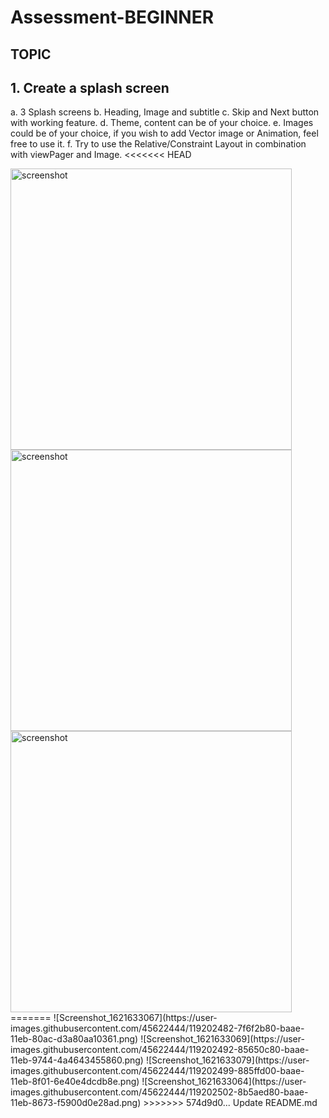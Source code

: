 # Assessment-BEGINNER
## TOPIC
## 1. Create a splash screen
a. 3 Splash screens
b. Heading, Image and subtitle
c. Skip and Next button with working feature.
d. Theme, content can be of your choice.
e. Images could be of your choice, if you wish to add Vector image or Animation,
feel free to use it.
f. Try to use the Relative/Constraint Layout in combination with viewPager and
Image.
<<<<<<< HEAD


<div style="float: center">
<img alt="screenshot" height="450px" src="https://user-images.githubusercontent.com/45622444/119202502-8b5aed80-baae-11eb-8673-f5900d0e28ad.png"/>
<img alt="screenshot" height="450px" src="https://user-images.githubusercontent.com/45622444/119202482-7f6f2b80-baae-11eb-80ac-d3a80aa10361.png"/>
<img alt="screenshot" height="450px" src="https://user-images.githubusercontent.com/45622444/119202492-85650c80-baae-11eb-9744-4a4643455860.png"/>
</div>
=======
![Screenshot_1621633067](https://user-images.githubusercontent.com/45622444/119202482-7f6f2b80-baae-11eb-80ac-d3a80aa10361.png)
![Screenshot_1621633069](https://user-images.githubusercontent.com/45622444/119202492-85650c80-baae-11eb-9744-4a4643455860.png)
![Screenshot_1621633079](https://user-images.githubusercontent.com/45622444/119202499-885ffd00-baae-11eb-8f01-6e40e4dcdb8e.png)
![Screenshot_1621633064](https://user-images.githubusercontent.com/45622444/119202502-8b5aed80-baae-11eb-8673-f5900d0e28ad.png)
>>>>>>> 574d9d0... Update README.md
